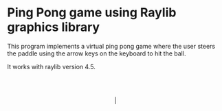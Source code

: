 # Ping Pong game using Raylib graphics library

This program implements a virtual ping pong game where the user steers the paddle using the arrow keys on the keyboard to hit the ball.

It works with raylib version 4.5.

<br>
<br>
<p align="center">
| 
</p>

